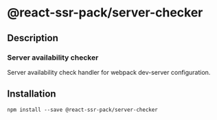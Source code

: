 # @react-ssr-pack/server-checker

## Description

### Server availability checker

Server availability check handler for webpack dev-server configuration.

## Installation

```shell
npm install --save @react-ssr-pack/server-checker
```
